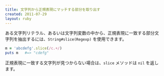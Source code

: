 ```yaml
---
title: 文字列から正規表現にマッチする部分を取り出す
created: 2011-07-29
layout: ruby
---
```


ある文字列リテラル、あるいは文字列変数の中から、正規表現に一致する部分文字列を抽出するには、`String#slice(Regexp)` を使用できます。

```ruby
m = 'abcdefg'.slice(/c.+/)
puts m   #=> "cdefg"
```

正規表現に一致する文字列が見つからない場合は、`slice` メソッドは `nil` を返します。

